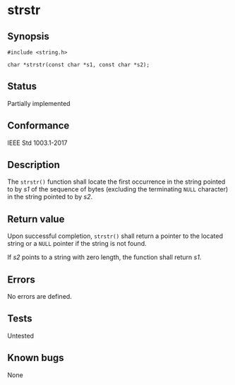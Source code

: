 # strstr

## Synopsis

`#include <string.h>`

`char *strstr(const char *s1, const char *s2);`

## Status

Partially implemented

## Conformance

IEEE Std 1003.1-2017

## Description

The `strstr()` function shall locate the first occurrence in the string pointed to by _s1_ of the sequence of bytes
(excluding the terminating `NULL` character) in the string pointed to by _s2_.

## Return value

Upon successful completion, `strstr()` shall return a pointer to the located string or a `NULL` pointer if the string is
not found.

If _s2_ points to a string with zero length, the function shall return _s1_.

## Errors

No errors are defined.

## Tests

Untested

## Known bugs

None
